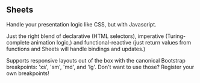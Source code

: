 ## Sheets

Handle your presentation logic like CSS, but with Javascript.

Just the right blend of declarative (HTML selectors), imperative (Turing-complete animation logic,) and functional-reactive (just return values from functions and Sheets will handle bindings and updates.)

Supports responsive layouts out of the box with the canonical Bootstrap breakpoints: 'xs', 'sm', 'md', and 'lg'.  Don't want to use those?  Register your own breakpoints!
